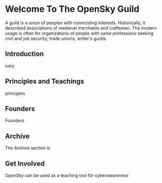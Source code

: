 <!DOCTYPE html>
<html>
<head>
<h1>Welcome To The OpenSky Guild</h1>
</head>
<body>
<p>A guild is a union of peoples with coninciding interests. Historically, it described associations of medieval merchants and craftsmen. The modern usage is often for organizations of people with same professions seeking civil and job security; trade unions; writer's guilds.</p>
</body>
  
<body>

<h2>Introduction</h2>
<p>intro</p>
<h2>Principles and Teachings</h2>
<p>principles</p>
<h2>Founders</h2>
<p>Founders</p>
<h2>Archive</h2>
<p>The Archive section is</p>
<h2>Get Involved</h2>
<p>OpenSky can be used as a teaching tool for cyberawareness</p>
    
</body>
</html>
